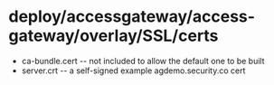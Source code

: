 # deploy/accessgateway/access-gateway/overlay/SSL/certs
* ca-bundle.cert -- not included to allow the default one to be built
* server.crt -- a self-signed example agdemo.security.co cert
